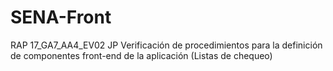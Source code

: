 # SENA-Front
RAP 17_GA7_AA4_EV02 JP Verificación de procedimientos para la definición de componentes front-end de la aplicación (Listas de chequeo)
